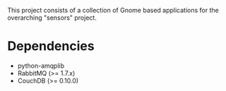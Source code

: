 This project consists of a collection of Gnome based applications for the overarching "sensors" project.


Dependencies
============

- python-amqplib
- RabbitMQ (>= 1.7.x)
- CouchDB (>= 0.10.0)
